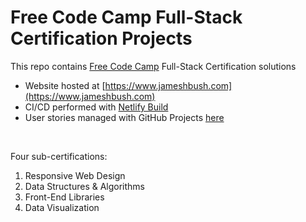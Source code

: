 # Free Code Camp Full-Stack Certification Projects

This repo contains [Free Code Camp](https://www.freecodecamp.com) Full-Stack Certification solutions

- Website hosted at [https://www.jameshbush.com](https://www.jameshbush.com)
- CI/CD performed with [Netlify Build](https://www.netlify.com/products/build/)
- User stories managed with GitHub Projects [here](https://github.com/jameshbush/free_code_camp/projects/1)

<br>

Four sub-certifications:
1. Responsive Web Design
1. Data Structures & Algorithms
1. Front-End Libraries
1. Data Visualization
